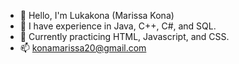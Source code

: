 - 👋 Hello, I'm Lukakona (Marissa Kona)
- 👀 I have experience in Java, C++, C#, and SQL.
- 🌱 Currently practicing HTML, Javascript, and CSS.
- 📫 konamarissa20@gmail.com

<!---
Lukakona/Lukakona is a ✨ special ✨ repository because its `README.md` (this file) appears on your GitHub profile.
You can click the Preview link to take a look at your changes.
--->
